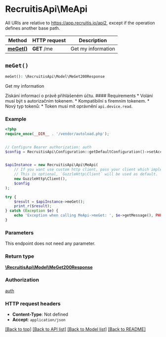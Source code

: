 # RecruitisApi\MeApi

All URIs are relative to https://app.recruitis.io/api2, except if the operation defines another base path.

| Method | HTTP request | Description |
| ------------- | ------------- | ------------- |
| [**meGet()**](MeApi.md#meGet) | **GET** /me | Get my information |


## `meGet()`

```php
meGet(): \RecruitisApi\Model\MeGet200Response
```

Get my information

Získání informací o právě přihlášeném účtu.  #### Requirements  * Volání musí být s autorizačním tokenem. * Kompatibilní s firemním tokenem. * Nový typ tokenů:     * Token musí mít oprávnění `api.device.read`.

### Example

```php
<?php
require_once(__DIR__ . '/vendor/autoload.php');


// Configure Bearer authorization: auth
$config = RecruitisApi\Configuration::getDefaultConfiguration()->setAccessToken('YOUR_ACCESS_TOKEN');


$apiInstance = new RecruitisApi\Api\MeApi(
    // If you want use custom http client, pass your client which implements `GuzzleHttp\ClientInterface`.
    // This is optional, `GuzzleHttp\Client` will be used as default.
    new GuzzleHttp\Client(),
    $config
);

try {
    $result = $apiInstance->meGet();
    print_r($result);
} catch (Exception $e) {
    echo 'Exception when calling MeApi->meGet: ', $e->getMessage(), PHP_EOL;
}
```

### Parameters

This endpoint does not need any parameter.

### Return type

[**\RecruitisApi\Model\MeGet200Response**](../Model/MeGet200Response.md)

### Authorization

[auth](../../README.md#auth)

### HTTP request headers

- **Content-Type**: Not defined
- **Accept**: `application/json`

[[Back to top]](#) [[Back to API list]](../../README.md#endpoints)
[[Back to Model list]](../../README.md#models)
[[Back to README]](../../README.md)
